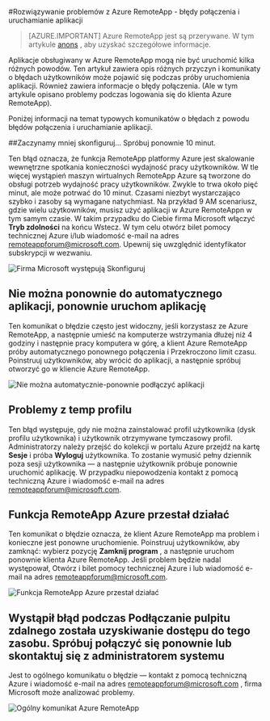 <properties 
    pageTitle="Azure RemoteApp Rozwiązywanie problemów — błędy połączenia i uruchamianie aplikacji | Microsoft Azure" 
    description="Dowiedz się, jak rozwiązywać problemy z uruchamianiem i nawiązywanie połączeń z aplikacji w Azure RemoteApp." 
    services="remoteapp" 
    documentationCenter="" 
    authors="ericorman" 
    manager="mbaldwin" />

<tags 
    ms.service="remoteapp" 
    ms.workload="compute" 
    ms.tgt_pltfrm="na" 
    ms.devlang="na" 
    ms.topic="article" 
    ms.date="08/15/2016" 
    ms.author="elizapo" />



#<a name="troubleshoot-azure-remoteapp---application-launch-and-connection-failures"></a>Rozwiązywanie problemów z Azure RemoteApp - błędy połączenia i uruchamianie aplikacji 

> [AZURE.IMPORTANT]
> Azure RemoteApp jest są przerywane. W tym artykule [anons](https://go.microsoft.com/fwlink/?linkid=821148) , aby uzyskać szczegółowe informacje.

Aplikacje obsługiwany w Azure RemoteApp mogą nie być uruchomić kilka różnych powodów. Ten artykuł zawiera opis różnych przyczyn i komunikaty o błędach użytkowników może pojawić się podczas próby uruchomienia aplikacji. Również zawiera informacje o błędy połączenia. (Ale w tym artykule opisano problemy podczas logowania się do klienta Azure RemoteApp).  

Poniżej informacji na temat typowych komunikatów o błędach z powodu błędów połączenia i uruchamianie aplikacji.

##<a name="were-getting-you-set-up-try-again-in-10-minutes"></a>Zaczynamy mniej skonfiguruj... Spróbuj ponownie 10 minut.

Ten błąd oznacza, że funkcja RemoteApp platformy Azure jest skalowanie wewnętrzne spotkania konieczności wydajność pracy użytkowników. W tle więcej wystąpień maszyn wirtualnych RemoteApp Azure są tworzone do obsługi potrzeb wydajność pracy użytkowników. Zwykle to trwa około pięć minut, ale może potrwać do 10 minut. Czasami niezbyt wystarczająco szybko i zasoby są wymagane natychmiast. Na przykład 9 AM scenariusz, gdzie wielu użytkowników, musisz użyć aplikacji w Azure RemoteAppn w tym samym czasie. W takim przypadku do Ciebie firma Microsoft włączyć **Tryb zdolności** na końcu Wstecz. W tym celu otwórz bilet pomocy technicznej Azure i/lub wiadomość e-mail na adres [remoteappforum@microsoft.com](mailto:remoteappforum@microsoft.com). Upewnij się uwzględnić identyfikator subskrypcji w wezwaniu.  

![Firma Microsoft występują Skonfiguruj](./media/remoteapp-apptrouble/ra-apptrouble1.png)

## <a name="could-not-auto-reconnect-to-your-applications-please-re-launch-your-application"></a>Nie można ponownie do automatycznego aplikacji, ponownie uruchom aplikację  

Ten komunikat o błędzie często jest widoczny, jeśli korzystasz ze Azure RemoteApp, a następnie umieść na komputerze wstrzymania dłużej niż 4 godziny i następnie pracy komputera w górę, a klient Azure RemoteApp próby automatycznego ponownego połączenia i Przekroczono limit czasu.  Poinstruuj użytkowników, aby wrócić do aplikacji, a następnie spróbuj otworzyć go w kliencie Azure RemoteApp.

![Nie można automatycznie-ponownie podłączyć aplikacji](./media/remoteapp-apptrouble/ra-apptrouble2.png) 

## <a name="problems-with-the-temp-profile"></a>Problemy z temp profilu 

Ten błąd występuje, gdy nie można zainstalować profil użytkownika (dysk profilu użytkownika) i użytkownik otrzymywane tymczasowy profil.  Administratorzy należy przejść do kolekcji w portalu Azure przejdź na kartę **Sesje** i próba **Wyloguj** użytkownika. To zostanie wymusić pełny dziennik poza sesji użytkownika — a następnie użytkownik próbuje ponownie uruchomić aplikację. W przypadku niepowodzenia kontakt z pomocą techniczną Azure i wiadomość e-mail na adres [remoteappforum@microsoft.com](mailto:remoteappforum@microsoft.com).

## <a name="azure-remoteapp-has-stopped-working"></a>Funkcja RemoteApp Azure przestał działać

Ten komunikat o błędzie oznacza, że klient Azure RemoteApp ma problem i konieczne jest ponowne uruchomienie. Poinstruuj użytkowników, aby zamknąć: wybierz pozycję **Zamknij program** , a następnie uruchom ponownie klienta Azure RemoteApp.  Jeśli problem będzie nadal występował, Otwórz i bilet pomocy technicznej Azure i lub wiadomość e-mail na adres [remoteappforum@microsoft.com](mailto:remoteappforum@microsoft.com).

![Funkcja RemoteApp Azure przestał działać](./media/remoteapp-apptrouble/ra-apptrouble3.png)  

## <a name="an-error-occurred-while-remote-desktop-connection-was-accessing-this-resource-retry-the-connection-or-contact-your-system-administrator"></a>Wystąpił błąd podczas Podłączanie pulpitu zdalnego została uzyskiwanie dostępu do tego zasobu. Spróbuj połączyć się ponownie lub skontaktuj się z administratorem systemu

Jest to ogólnego komunikatu o błędzie — kontakt z pomocą techniczną Azure i wiadomość e-mail na adres [remoteappforum@microsoft.com](mailto:remoteappforum@microsoft.com) , firma Microsoft może analizować problemy. 

![Ogólny komunikat Azure RemoteApp](./media/remoteapp-apptrouble/ra-apptrouble4.png) 